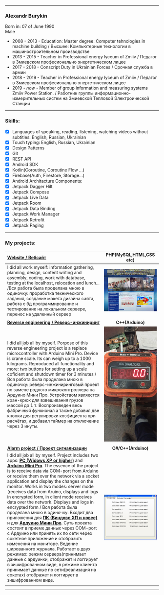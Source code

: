 ____
### Alexandr Burykin  
Born in: 07 of June 1990  
Male  
* 2008 - 2013 - Education: Master degree: Computer tehnologies in machine building / Высшее: Компьютерные технологии в машиностроительном производстве 
* 2013 - 2015 - Teacher in Professional energy lyceum of Zmiiv / Педагог в Змиевском професионально энергетическом лицее  
* 2017 - 2018 - Conscript Duty in Ukrainian Forces / Срочная служба в армии  
* 2018 - 2019 - Teacher in Professional energy lyceum of Zmiiv / Педагог в Змиевском професионально энергетическом лицее  
* 2019 - _now_ - Member of group information and measuring systems Zmiiv Power Station. / Работник группы информационно-измерительных систем на Змиевской Тепловой Электроической Станции
____

### __Skills:__   
- [x] Languages of speaking, reading, listening, watching videos without subtitles: English, Russian, Ukrainian  
- [x] Touch typing: English, Russian, Ukrainian  
- [x] Design Patterns  
- [x] Git
- [x] REST API  
- [x] Android SDK  
- [x] Kotlin(Coroutine, Coroutine Flow ...)  
- [x] Firebase(Auth, Firestore, Storage...)  
- [x] Android Architacture Components:  
- [x] Jetpack Dagger Hilt  
- [x] Jetpack Compose  
- [x] Jetpack Live Data  
- [x] Jetpack Room  
- [x] Jetpack Data Binding  
- [x] Jetpack Work Manager  
- [x] Jetpack Retrofit  
- [x] Jetpack Paging  

____
### My projects:
|__[Website / Вебсайт](http://energy-licey.com.ua)__| __PHP(MySQL,HTML,CSS etc)__ |
|:----|:---------------------:|
| I did all work myself: information gathering, planning, design, content writing and assembly, coding, work with database, testing at the localhost, relocation and lunch... /Вся работа была проделана мною в одиночку:  проработка технического задания,  создание макета дизайна сайта, работа с бд программирование и тестирование на локальном сервере,  перенос на удаленный сервер |![Скриншоты сайта](./Readme/site.gif) |
| | |
| __[Reverse engineering / Реверс-инжиниринг](https://github.com/oldr1990/arduino/tree/main/OSC_CRANE_SCALE)__|__C++(Arduino)__|
| I did all job all by myself. Porpose of this reverse engineering project is a replace microcontroller with Arduino Mini Pro. Device is crane scale. Its can weigh up to a 1000 kilograms. Reproduced all functionality and more: two buttons for setting up a scale coficient and shutdown timer for 3 minutes /Вся работа была проделана мною в одиночку:   реверс-инжиниринговый проект по замене родного микроконтроллера на Ардуино Мини Про. Устройством являестся кран-крюк для взвешивания грузов массой до 1 т. Воспроизведен весь фабричный функионал а также добавил две кнопки для регулировки коэфициента при расчётах, и добавил таймер на отключение через 3 инуты. |![Фото проэкта](./Readme/OSC.gif) |
| | |
| __[Alarm project / Проект сигнализации](https://github.com/oldr1990/Alarm_7)__ | __C#/C++(Arduino)__|
| I did all job all by myself. Project includes two apps: __[PC (Widows XP or higher)](https://github.com/oldr1990/Alarm_7)__ and  __[Arduino Mini Pro](https://github.com/oldr1990/arduino/tree/main/Alarm_7)__. The essence of the project is to receive data via COM-port from Arduino or receive them over the network via a socket application and display the changes on the monitor. Works in two modes: server mode (receives data from Aruino, displays and logs in encrypted form, in client mode receives data over the network. Displays and logs in encrypted form / Вся работа была проделана мною в одиночку.  Входит два приложения для __[ПК (Виндовс ХП и новее)](https://github.com/oldr1990/Alarm_7)__ и для __[Ардуино Мини Про](https://github.com/oldr1990/arduino/tree/main/Alarm_7)__.  Суть проекта состоит в приеме данных через COM-port с Ардуино или принять их по сети через сокетное приложение  и отобразить изменения на мониторе.  Ведение шированного журнала.  Работает в двух режимах: режим сервера(принимает данные с ардуинки, отображет и логгирует в зишифрованном виде,  в режиме клиента принимает данные по сети(реализация на сокетах) отображет и логгирует в зишифрованном виде. | ![Фото проэкта](./Readme/alarm.gif) |
| | |
____
